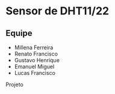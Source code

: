
# Sensor de DHT11/22

## Equipe

* Millena Ferreira
* Renato Francisco
* Gustavo Henrique
* Emanuel Miguel
* Lucas Francisco


Projeto 
